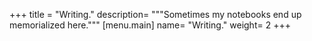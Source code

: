 +++
title = "Writing."
description= """Sometimes my notebooks end up memorialized here."""
[menu.main]
name= "Writing."
weight= 2
+++
